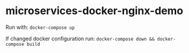 # microservices-docker-nginx-demo

Run with:
``docker-compose up``

If changed docker configuration run:
``docker-compose down && docker-compose build``
